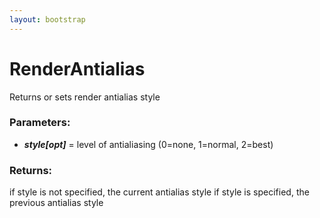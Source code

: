```yaml
---
layout: bootstrap
---
```


# RenderAntialias

Returns or sets render antialias style
          

### Parameters:

- ***style[opt]*** = level of antialiasing (0=none, 1=normal, 2=best)
        

### Returns:


if style is not specified, the current antialias style
if style is specified, the previous antialias style
        


